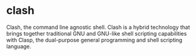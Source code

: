 # clash
Clash, the command line agnostic shell. Clash is a hybrid technology that brings together traditional GNU and GNU-like shell scripting capabilities with Clasp, the dual-purpose general programming and shell scripting language.
